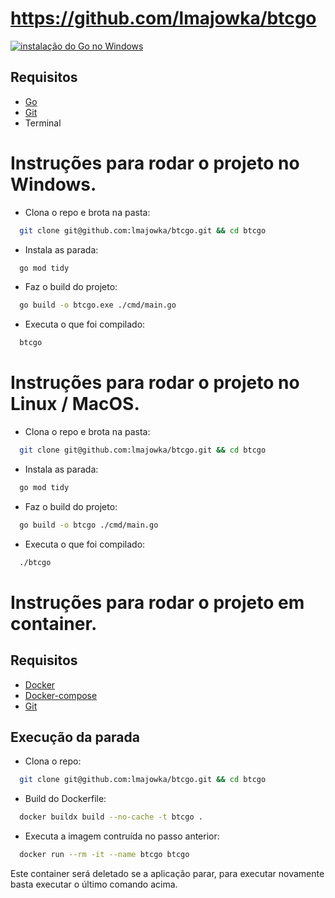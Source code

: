 # https://github.com/lmajowka/btcgo
[![instalação do Go no Windows](https://img.youtube.com/vi/679Zc7ZQLtI/0.jpg)](https://www.youtube.com/watch?v=679Zc7ZQLtI)

## Requisitos
  -  [Go][install-go]
  -  [Git][install-git]
  -  Terminal

# Instruções para rodar o projeto no Windows.

 * Clona o repo e brota na pasta:
```bash
  git clone git@github.com:lmajowka/btcgo.git && cd btcgo
```
 
 * Instala as parada:
```bash
  go mod tidy
```

 * Faz o build do projeto:
```bash
  go build -o btcgo.exe ./cmd/main.go
```

 * Executa o que foi compilado:
```bash
  btcgo
```


# Instruções para rodar o projeto no Linux / MacOS.

 * Clona o repo e brota na pasta:
```bash
  git clone git@github.com:lmajowka/btcgo.git && cd btcgo
```
 
 * Instala as parada:
```bash
  go mod tidy
```

 * Faz o build do projeto:
```bash
  go build -o btcgo ./cmd/main.go
```

 * Executa o que foi compilado:
```bash
  ./btcgo
```

# Instruções para rodar o projeto em container.

## Requisitos
  -  [Docker][install-docker]
  -  [Docker-compose][install-docker-compose]
  -  [Git][install-git]

## Execução da parada

 * Clona o repo:
```bash
  git clone git@github.com:lmajowka/btcgo.git && cd btcgo
```
 * Build do Dockerfile:
```bash
  docker buildx build --no-cache -t btcgo .
```
 * Executa a imagem contruída no passo anterior:
```bash
  docker run --rm -it --name btcgo btcgo
```

Este container será deletado se a aplicação parar, para executar novamente basta executar o último comando acima.


[install-go]: https://go.dev/doc/install
[install-git]: https://git-scm.com/download/win
[install-docker]: https://www.docker.com/get-started/
[install-docker-compose]: https://docs.docker.com/compose/install/